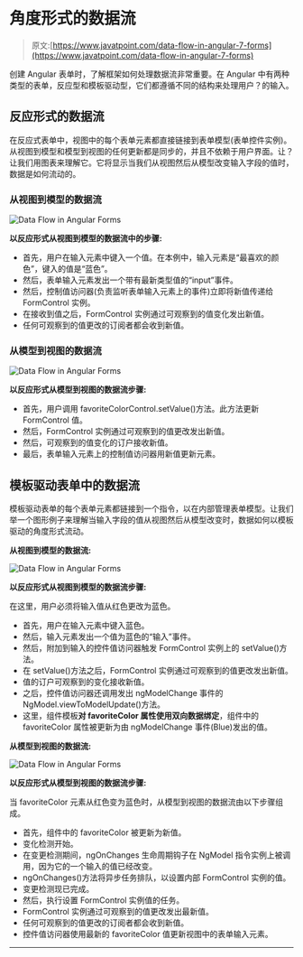 # 角度形式的数据流

> 原文:[https://www.javatpoint.com/data-flow-in-angular-7-forms](https://www.javatpoint.com/data-flow-in-angular-7-forms)

创建 Angular 表单时，了解框架如何处理数据流非常重要。在 Angular 中有两种类型的表单，反应型和模板驱动型，它们都遵循不同的结构来处理用户？的输入。

## 反应形式的数据流

在反应式表单中，视图中的每个表单元素都直接链接到表单模型(表单控件实例)。从视图到模型和模型到视图的任何更新都是同步的，并且不依赖于用户界面。让？让我们用图表来理解它。它将显示当我们从视图然后从模型改变输入字段的值时，数据是如何流动的。

### 从视图到模型的数据流

![Data Flow in Angular Forms](../Images/365426c915066dea48b9243851da2d23.png)

**以反应形式从视图到模型的数据流中的步骤:**

*   首先，用户在输入元素中键入一个值。在本例中，输入元素是“最喜欢的颜色”，键入的值是“蓝色”。
*   然后，表单输入元素发出一个带有最新类型值的“input”事件。
*   然后，控制值访问器(负责监听表单输入元素上的事件)立即将新值传递给 FormControl 实例。
*   在接收到值之后，FormControl 实例通过可观察到的值变化发出新值。
*   任何可观察到的值更改的订阅者都会收到新值。

### 从模型到视图的数据流

![Data Flow in Angular Forms](../Images/06b0afd29f87560836fbd9470c6ac373.png)

**以反应形式从模型到视图的数据流步骤:**

*   首先，用户调用 favoriteColorControl.setValue()方法。此方法更新 FormControl 值。
*   然后，FormControl 实例通过可观察到的值更改发出新值。
*   然后，可观察到的值变化的订户接收新值。
*   最后，表单输入元素上的控制值访问器用新值更新元素。

## 模板驱动表单中的数据流

模板驱动表单的每个表单元素都链接到一个指令，以在内部管理表单模型。让我们举一个图形例子来理解当输入字段的值从视图然后从模型改变时，数据如何以模板驱动的角度形式流动。

**从视图到模型的数据流:**

![Data Flow in Angular Forms](../Images/2cb661a02b1163e24e4b35faf64e3684.png)

**以反应形式从视图到模型的数据流步骤:**

在这里，用户必须将输入值从红色更改为蓝色。

*   首先，用户在输入元素中键入蓝色。
*   然后，输入元素发出一个值为蓝色的“输入”事件。
*   然后，附加到输入的控件值访问器触发 FormControl 实例上的 setValue()方法。
*   在 setValue()方法之后，FormControl 实例通过可观察到的值更改发出新值。
*   值的订户可观察到的变化接收新值。
*   之后，控件值访问器还调用发出 ngModelChange 事件的 NgModel.viewToModelUpdate()方法。
*   这里，组件模板**对 favoriteColor 属性使用双向数据绑定**，组件中的 favoriteColor 属性被更新为由 ngModelChange 事件(Blue)发出的值。

**从模型到视图的数据流:**

![Data Flow in Angular Forms](../Images/369709a0a9a6874c0fa499cf6182ae6c.png)

**以反应形式从模型到视图的数据流步骤:**

当 favoriteColor 元素从红色变为蓝色时，从模型到视图的数据流由以下步骤组成。

*   首先，组件中的 favoriteColor 被更新为新值。
*   变化检测开始。
*   在变更检测期间，ngOnChanges 生命周期钩子在 NgModel 指令实例上被调用，因为它的一个输入的值已经改变。
*   ngOnChanges()方法将异步任务排队，以设置内部 FormControl 实例的值。
*   变更检测现已完成。
*   然后，执行设置 FormControl 实例值的任务。
*   FormControl 实例通过可观察到的值更改发出最新值。
*   任何可观察到的值更改的订阅者都会收到新值。
*   控件值访问器使用最新的 favoriteColor 值更新视图中的表单输入元素。

* * *
